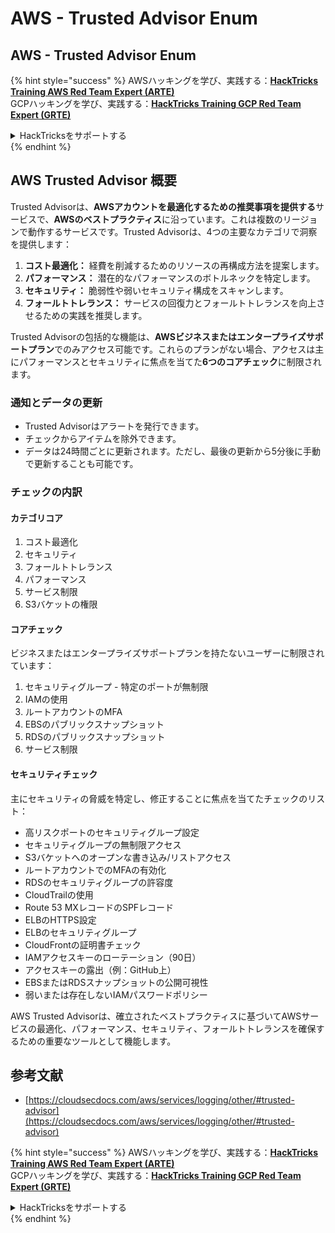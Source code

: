 # AWS - Trusted Advisor Enum

## AWS - Trusted Advisor Enum

{% hint style="success" %}
AWSハッキングを学び、実践する：<img src="../../../../.gitbook/assets/image (1) (1) (1).png" alt="" data-size="line">[**HackTricks Training AWS Red Team Expert (ARTE)**](https://training.hacktricks.xyz/courses/arte)<img src="../../../../.gitbook/assets/image (1) (1) (1).png" alt="" data-size="line">\
GCPハッキングを学び、実践する：<img src="../../../../.gitbook/assets/image (2).png" alt="" data-size="line">[**HackTricks Training GCP Red Team Expert (GRTE)**<img src="../../../../.gitbook/assets/image (2).png" alt="" data-size="line">](https://training.hacktricks.xyz/courses/grte)

<details>

<summary>HackTricksをサポートする</summary>

* [**サブスクリプションプラン**](https://github.com/sponsors/carlospolop)を確認してください！
* **💬 [**Discordグループ**](https://discord.gg/hRep4RUj7f)または[**Telegramグループ**](https://t.me/peass)に参加するか、**Twitter** 🐦 [**@hacktricks\_live**](https://twitter.com/hacktricks_live)**をフォローしてください。**
* **[**HackTricks**](https://github.com/carlospolop/hacktricks)および[**HackTricks Cloud**](https://github.com/carlospolop/hacktricks-cloud)のGitHubリポジトリにPRを提出してハッキングトリックを共有してください。**

</details>
{% endhint %}

## AWS Trusted Advisor 概要

Trusted Advisorは、**AWSアカウントを最適化するための推奨事項を提供する**サービスで、**AWSのベストプラクティス**に沿っています。これは複数のリージョンで動作するサービスです。Trusted Advisorは、4つの主要なカテゴリで洞察を提供します：

1. **コスト最適化：** 経費を削減するためのリソースの再構成方法を提案します。
2. **パフォーマンス：** 潜在的なパフォーマンスのボトルネックを特定します。
3. **セキュリティ：** 脆弱性や弱いセキュリティ構成をスキャンします。
4. **フォールトトレランス：** サービスの回復力とフォールトトレランスを向上させるための実践を推奨します。

Trusted Advisorの包括的な機能は、**AWSビジネスまたはエンタープライズサポートプラン**でのみアクセス可能です。これらのプランがない場合、アクセスは主にパフォーマンスとセキュリティに焦点を当てた**6つのコアチェック**に制限されます。

### 通知とデータの更新

* Trusted Advisorはアラートを発行できます。
* チェックからアイテムを除外できます。
* データは24時間ごとに更新されます。ただし、最後の更新から5分後に手動で更新することも可能です。

### **チェックの内訳**

#### カテゴリコア

1. コスト最適化
2. セキュリティ
3. フォールトトレランス
4. パフォーマンス
5. サービス制限
6. S3バケットの権限

#### コアチェック

ビジネスまたはエンタープライズサポートプランを持たないユーザーに制限されています：

1. セキュリティグループ - 特定のポートが無制限
2. IAMの使用
3. ルートアカウントのMFA
4. EBSのパブリックスナップショット
5. RDSのパブリックスナップショット
6. サービス制限

#### セキュリティチェック

主にセキュリティの脅威を特定し、修正することに焦点を当てたチェックのリスト：

* 高リスクポートのセキュリティグループ設定
* セキュリティグループの無制限アクセス
* S3バケットへのオープンな書き込み/リストアクセス
* ルートアカウントでのMFAの有効化
* RDSのセキュリティグループの許容度
* CloudTrailの使用
* Route 53 MXレコードのSPFレコード
* ELBのHTTPS設定
* ELBのセキュリティグループ
* CloudFrontの証明書チェック
* IAMアクセスキーのローテーション（90日）
* アクセスキーの露出（例：GitHub上）
* EBSまたはRDSスナップショットの公開可視性
* 弱いまたは存在しないIAMパスワードポリシー

AWS Trusted Advisorは、確立されたベストプラクティスに基づいてAWSサービスの最適化、パフォーマンス、セキュリティ、フォールトトレランスを確保するための重要なツールとして機能します。

## **参考文献**

* [https://cloudsecdocs.com/aws/services/logging/other/#trusted-advisor](https://cloudsecdocs.com/aws/services/logging/other/#trusted-advisor)

{% hint style="success" %}
AWSハッキングを学び、実践する：<img src="../../../../.gitbook/assets/image (1) (1) (1).png" alt="" data-size="line">[**HackTricks Training AWS Red Team Expert (ARTE)**](https://training.hacktricks.xyz/courses/arte)<img src="../../../../.gitbook/assets/image (1) (1) (1).png" alt="" data-size="line">\
GCPハッキングを学び、実践する：<img src="../../../../.gitbook/assets/image (2).png" alt="" data-size="line">[**HackTricks Training GCP Red Team Expert (GRTE)**<img src="../../../../.gitbook/assets/image (2).png" alt="" data-size="line">](https://training.hacktricks.xyz/courses/grte)

<details>

<summary>HackTricksをサポートする</summary>

* [**サブスクリプションプラン**](https://github.com/sponsors/carlospolop)を確認してください！
* **💬 [**Discordグループ**](https://discord.gg/hRep4RUj7f)または[**Telegramグループ**](https://t.me/peass)に参加するか、**Twitter** 🐦 [**@hacktricks\_live**](https://twitter.com/hacktricks_live)**をフォローしてください。**
* **[**HackTricks**](https://github.com/carlospolop/hacktricks)および[**HackTricks Cloud**](https://github.com/carlospolop/hacktricks-cloud)のGitHubリポジトリにPRを提出してハッキングトリックを共有してください。**

</details>
{% endhint %}
